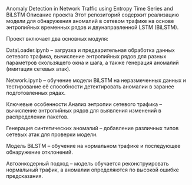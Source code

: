 Anomaly Detection in Network Traffic using Entropy Time Series and BiLSTM
Описание проекта
Этот репозиторий содержит реализацию модели для обнаружения аномалий в сетевом трафике на основе энтропийных временных рядов и двунаправленной LSTM (BiLSTM).

Проект включает два основных модуля:

DataLoader.ipynb – загрузка и предварительная обработка данных сетевого трафика, вычисление энтропийных рядов для разных параметров скользящего окна и шага, а также генерация аномалий (имитация сетевых атак).

Network.ipynb – обучение модели BiLSTM на неразмеченных данных и тестирование её способности детектировать аномалии в заранее подготовленных рядах.

Ключевые особенности
Анализ энтропии сетевого трафика – вычисление энтропийных рядов для выявления изменений в распределении пакетов.

Генерация синтетических аномалий – добавление различных типов сетевых атак для проверки модели.

Модель BiLSTM – обучение на нормальном трафике и последующее обнаружение отклонений.

Автоэнкодерный подход – модель обучается реконструировать нормальный трафик, а аномалии определяются по высокой ошибке предсказания.
